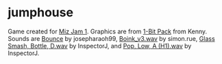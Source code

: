 # jumphouse
 Game created for [Miz Jam 1](https://itch.io/jam/miz-jam-1).
 Graphics are from [1-Bit Pack](https://kenney.nl/assets/bit-pack) from Kenny.
 Sounds are [Bounce](https://freesound.org/people/josepharaoh99/sounds/383240) by josepharaoh99, [Boink_v3.wav](https://freesound.org/people/simon.rue/sounds/61847) by simon.rue, [Glass Smash, Bottle, D.wav](https://freesound.org/people/InspectorJ/sounds/344265) by InspectorJ, and [Pop, Low, A (H1).wav](https://freesound.org/people/InspectorJ/sounds/411639) by InspectorJ.
